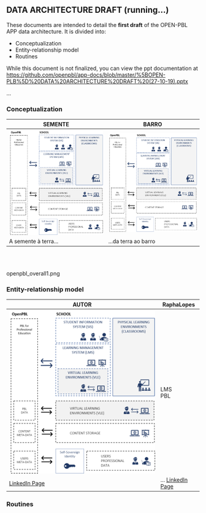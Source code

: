 ## DATA ARCHITECTURE DRAFT (running...) 

These documents are intended to detail the **first draft** of the OPEN-PBL APP data architecture. It is divided into:
* Conceptualization
* Entity-relationship model
* Routines

While this document is not finalized, you can view the ppt documentation at https://github.com/openpbl/app-docs/blob/master/%5BOPEN-PLB%5D%20DATA%20ARCHITECTURE%20DRAFT%20(27-10-19).pptx 

...
### Conceptualization


SEMENTE | BARRO
------------ | -------------
![Image1](/images/openpbl_overall1.png) | ![Image2](/openpbl_overall1.png)
A semente à terra... | ...da terra ao barro

<br><br>

openpbl_overall1.png


### Entity-relationship model

**AUTOR** | **RaphaLopes** 
------------ | -------------
![Image1](/images/openpbl_overall1.png) | LMS <br> PBL 
[LinkedIn Page](https://www.linkedin.com/company/openpbl) | ... [LinkedIn Page](https://www.linkedin.com/company/openpbl)


### Routines
